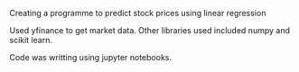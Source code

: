 Creating a programme to predict stock prices using linear regression 

Used yfinance to get market data. Other libraries used included numpy and scikit learn. 

Code was writting using jupyter notebooks. 
